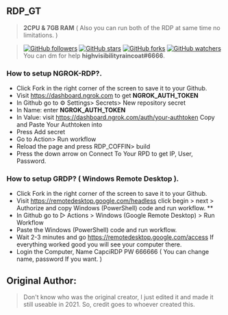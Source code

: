 ## RDP_GT

> **2CPU & 7GB RAM** ( Also you can run both of the RDP at same time no limitations. )


>[![GitHub followers](https://img.shields.io/github/followers/OnurCreed.svg?style=social&label=Follow&maxAge=2592000)](https://github.com/OnurCreed)
>[![GitHub stars](https://img.shields.io/github/stars/OnurCreed/secretsource.svg?style=social&label=Star)](https://github.com/OnurCreed/secretsource)
>[![GitHub forks](https://img.shields.io/github/forks/OnurCreed/secretsource.svg?style=social&label=Fork)](https://github.com/OnurCreed/secretsource/fork)
>[![GitHub watchers](https://img.shields.io/github/watchers/OnurCreed/secretsource.svg?style=social&label=Watch)](https://github.com/OnurCreed/secretsource)
> You can dm for help **highvisibilityraincoat#6666**.


### How to setup NGROK-RDP?.

* Click Fork in the right corner of the screen to save it to your Github.
* Visit https://dashboard.ngrok.com to get **NGROK_AUTH_TOKEN**
* In Github go to ⚙ Settings> Secrets> New repository secret
* In Name: enter **NGROK_AUTH_TOKEN**
* In Value: visit https://dashboard.ngrok.com/auth/your-authtoken Copy and Paste Your Authtoken into
* Press Add secret
* Go to Action> Run workflow
* Reload the page and press RDP_COFFIN> build
* Press the down arrow on Connect To Your RPD to get IP, User, Password.

### How to setup GRDP? ( Windows Remote Desktop ). 

* Click Fork in the right corner of the screen to save it to your Github.
* Visit https://remotedesktop.google.com/headless click begin > next > Authorize and copy Windows (PowerShell) code and run workflow. **
* In Github go to ▷ Actions > Windows (Google Remote Desktop) > Run Workflow
* Paste the Windows (PowerShell) code and run workflow.
* Wait 2-3 minutes and go https://remotedesktop.google.com/access If everything worked good you will see your computer there.
* Login the Computer, Name CapciRDP PW 666666 ( You can change name, password If you want. )


## Original Author:
> Don't know who was the original creator, I just edited it and made it still useable in 2021. So, credit goes to whoever created this.
